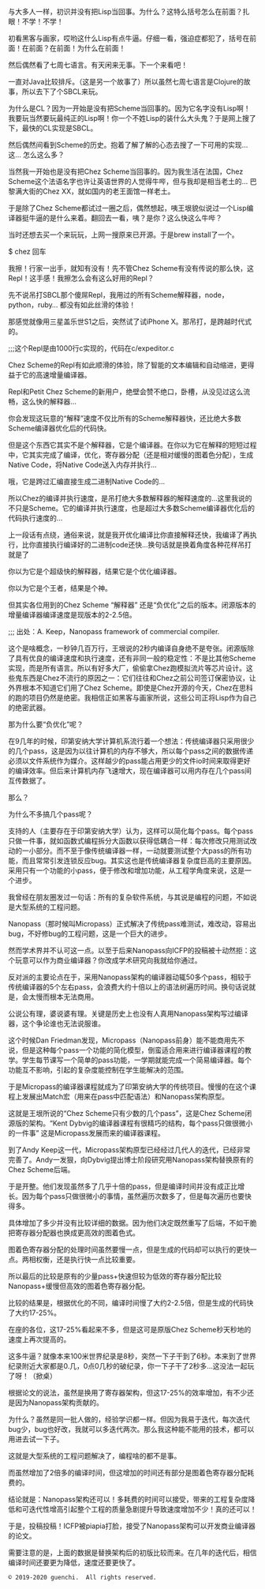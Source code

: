 与大多人一样，初识并没有把Lisp当回事。为什么？这特么括号怎么在前面？扎眼！不学！不学！

初看黑客与画家，哎哟这什么Lisp有点牛逼。仔细一看，强迫症都犯了，括号在前面！在前面？在前面！为什么在前面！

然后偶然看了七周七语言。有天闲来无事。下一个来看吧！

一直对Java比较排斥。（这是另一个故事了）所以虽然七周七语言是Clojure的故事，所以去下了个SBCL来玩。

为什么是CL？因为一开始是没有把Scheme当回事的。因为它名字没有Lisp啊！我要玩当然要玩最纯正的Lisp啊！你一个不姓Lisp的装什么大头鬼？于是网上搜了下，最快的CL实现是SBCL。

然后偶然间看到Scheme的历史。抱着了解了解的心态去搜了一下可用的实现... 这… 怎么这么多？

当然我一开始也是没有把Chez Scheme当回事的。因为我生活在法国，Chez Scheme这个法语名字也许让英语世界的人觉得牛哔，但与我却是相当老土的… 巴黎满大街的Chez XX，就如国内的老王面馆一样老土。

于是除了Chez Scheme都试过一圈之后，偶然想起，咦王垠貌似说过一个Lisp编译器挺牛逼的是什么来着。翻回去一看，咦？是你？这么快这么牛哔？

当时还想去买一个来玩玩，上网一搜原来已开源。于是brew install了一个。

$ chez 回车

我擦！行家一出手，就知有没有！先不管Chez Scheme有没有传说的那么快，这Repl！这手感！我擦怎么会有这么好用的Repl？

先不说吊打SBCL那个傻屌Repl，我用过的所有Scheme解释器，node，python，ruby… 都没有如此丝滑的体验！

那感觉就像用三星盖乐世S1之后，突然试了试iPhone X。那吊打，是跨越时代式的。

;;;这个Repl是由1000行c实现的，代码在c/expeditor.c

Chez Scheme的Repl有如此顺滑的体验，除了智能的文本编辑和自动缩进，更得益于它的高速增量编译器。

Repl和Petit Chez Scheme的新用户，绝壁会赞不绝口，卧槽，从没见过这么流畅，这么快的解释器…

你会发现这玩意的“解释”速度不仅比所有的Scheme解释器快，还比绝大多数Scheme编译器优化后的代码快。

但是这个东西它其实不是个解释器，它是个编译器。在你以为它在解释的短短过程中，它其实完成了编译，优化，寄存器分配（还是相对缓慢的图着色分配），生成Native Code，将Native Code送入内存并执行…

哦，它是跨过汇编直接生成二进制Native Code的…

所以Chez的编译并执行速度，是吊打绝大多数解释器的解释速度的…这里我说的不只是Scheme。它的编译并执行速度，也是超过大多数Scheme编译器优化后的代码执行速度的…

上一段话有点绕，通俗来说，就是我开优化编译比你直接解释还快，我编译了再执行，比你直接执行编译好的二进制code还快…换句话就是换着角度各种花样吊打就是了

你以为它是个超级快的解释器，结果它是个优化编译器。

你以为它是个王者，结果是个神。

但其实各位用到的Chez Scheme “解释器” 还是“负优化”之后的版本。闭源版本的增量编译器编译速度是现版本的2-2.5倍。

;;; 出处：A. Keep，Nanopass framework of commercial compiler.

这个是啥概念，一秒钟几百万行，王垠说的2秒内编译自身绝不是夸张。闭源版除了具有优良的编译速度和执行速度，还有非同一般的稳定性：不是比其他Scheme实现，而是所有语言。所以有好多大厂，偷偷拿Chez跑模拟流片等芯片设计。这些鬼东西是Chez不流行的原因之一：它们往往和Chez之前公司签订保密协议，让外界根本不知道它们用了Chez Scheme。即使是Chez开源的今天，Chez在思科的跑的项目仍然是绝密。我相信正如黑客与画家所说，这些公司正将Lisp作为自己的绝密武器。

那为什么要“负优化”呢？

在9几年的时候，印第安纳大学计算机系流行着一个想法：传统编译器只采用很少的几个pass，这是因为以往计算机的内存不够大，所以每个pass之间的数据传递必须以文件系统作为媒介。这样越少的pass能占用更少的文件io时间来取得更好的编译效率。但后来计算机内存飞速增大，现在编译器可以用内存在几个pass间互传数据了。

那么？

为什么不多搞几个pass呢？

支持的人（主要存在于印第安纳大学）认为，这样可以简化每个pass。每个pass只做一件事，就如函数式编程拆分大函数以获得低耦合一样：每次修改只用测试改动的一小部分。而不至于像传统编译器一样，一动就要测试整个大pass的所有功能，而且常常引发连锁反应bug。其实这也是传统编译器复杂度巨高的主要原因。采用只有一个功能的小pass，便于修改和增加功能，从工程学角度来说，这是一个进步。

我曾经在朋友圈发过一句话：所有的复杂软件系统，与其说是编程的问题，不如说是大型系统的工程问题。

Nanopass（那时候叫Micropass）正式解决了传统pass难测试，难改动，容易出bug，不好修bug的工程问题，这是一个巨大的进步。

然而学术界并不认可这一点。以至于后来Nanopass向ICFP的投稿被十动然拒：这个玩意可以作为商业编译器？你改成学术研究向我就给你通过。

反对派的主要论点在于，采用Nanopass架构的编译器动辄50多个pass，相较于传统编译器的5个左右pass，会浪费大约十倍以上的语法树遍历时间。换句话说就是，会太慢而根本无法商用。

公说公有理，婆说婆有理。关键是历史上也没有人真用Nanopass架构写过编译器，这个争论谁也无法说服谁。

这个时候Dan Friedman发现，Micropass（Nanopass前身）能不能商用先不说，但是这种每个pass一个功能的简化模型，倒蛮适合用来进行编译器课程的教学。学生每节课写一个简单的pass功能，一学期就能完成一个简易编译器。每个功能互不影响，引起的复杂度能控制在学生能解决的范围。

于是Micropass的编译器课程就成为了印第安纳大学的传统项目。慢慢的在这个课程上发展出Match宏（用来在pass中匹配语法）和Nanopass架构原型。

这就是王垠所说的“Chez Scheme只有少数的几个pass”，这是Chez Scheme闭源版的架构。“Kent Dybvig的编译器课程有很精巧的结构，每个pass只做很微小的一件事” 这是Micropass发展而来的编译器课程。

到了Andy Keep这一代，Micropass架构原型已经经过几代人的迭代，已经非常完善了。Andy一发狠，向Dybvig提出博士阶段研究用Nanopass架构替换原有的Chez Scheme后端。

于是开整。他们发现虽然多了几乎十倍的pass，但是编译时间并没有成正比增长。因为每个pass只做很微小的事情，虽然遍历次数多了，但是每次遍历也要快得多。

具体增加了多少并没有比较详细的数据。因为他们决定既然重写了后端，不如干脆把寄存器分配器也换成更高效的图着色式。

图着色寄存器分配的处理时间虽然要慢一点，但是生成的代码却可以执行的更快一点。两相权衡，还是执行快一点比较重要。

所以最后的比较是原有的少量pass+快速但较为低效的寄存器分配比较Nanopass+缓慢但高效的图着色寄存器分配。

比较的结果是，根据优化的不同，编译时间慢了大约2-2.5倍，但是生成的代码快了大约17-25%。

在座的各位，这17-25%看起来不多，但是这可是原版Chez Scheme秒天秒地的速度上再次提高的。

这多牛逼？就像本来100米世界纪录是8秒，突然一下子干到了6秒。本来到了世界纪录附近大家都是0.几，0点0几秒的破纪录，你一下子干了2秒多…这没法一起玩了呀！（掀桌）

根据论文的说法，虽然是换用了寄存器架构，但这17-25%的效率增加，有不少还是因为Nanopass架构贡献的。

为什么？虽然是同一批人做的，经验学识都一样。但因为我易于迭代，每次迭代bug少，bug也好改，我就可以多迭代两次。那么我这种能不能用的技术，都可以用进去试一下子。

这就是大型系统的工程问题解决了，编程啥的都不是事。

而虽然增加了2倍多的编译时间，但这增加的时间还有部分是图着色寄存器分配耗费的。

结论就是：Nanopass架构还可以！多耗费的时间可以接受，带来的工程复杂度降低和可迭代性增高引起整个工程的质量急剧提升导致速度增加不少！真的还可以！

于是，投稿投稿！ICFP被piapia打脸，接受了Nanopass架构可以开发商业编译器的论文。

需要注意的是，上面的数据是替换架构后的初版比较而来。在几年的迭代后，相信编译时间还要更为降低，速度还要更快了。

```
© 2019-2020 guenchi.  All rights reserved.
```

